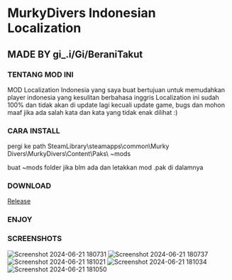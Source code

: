 # MurkyDivers Indonesian Localization
## MADE BY gi_.i/Gi/BeraniTakut

### TENTANG MOD INI
MOD Localization Indonesia yang saya buat bertujuan untuk memudahkan player indonesia yang kesulitan berbahasa inggris
Localization ini sudah 100% dan tidak akan di update lagi kecuali update game, bugs dan mohon maaf jika ada salah kata dan kata yang tidak enak dilihat :)

### CARA INSTALL
pergi ke path
SteamLibrary\steamapps\common\Murky Divers\MurkyDivers\Content\Paks\ ~mods

buat ~mods folder jika blm ada dan letakkan mod .pak di dalamnya

### DOWNLOAD
[Release](https://github.com/BeraniTakut/MDIL-MurkyDivers-Indonesia-Localization/releases)

### ENJOY

### SCREENSHOTS
![Screenshot 2024-06-21 180731](https://github.com/BeraniTakut/MDIL-MurkyDivers-Indonesia-Localization/assets/131574222/ff1c0de1-bd6f-422f-8974-8f5121b91fc4)
![Screenshot 2024-06-21 180737](https://github.com/BeraniTakut/MDIL-MurkyDivers-Indonesia-Localization/assets/131574222/a751dc3a-a28e-4731-8dce-96d24796dc7d)
![Screenshot 2024-06-21 181021](https://github.com/BeraniTakut/MDIL-MurkyDivers-Indonesia-Localization/assets/131574222/b8beb0d7-d8ee-48b7-b8c8-fb6a44197ccd)
![Screenshot 2024-06-21 181034](https://github.com/BeraniTakut/MDIL-MurkyDivers-Indonesia-Localization/assets/131574222/7531275b-d318-47b9-83b6-ff491505bdcd)
![Screenshot 2024-06-21 181050](https://github.com/BeraniTakut/MDIL-MurkyDivers-Indonesia-Localization/assets/131574222/1183a03d-8557-467d-a5fb-44c7829b1926)
